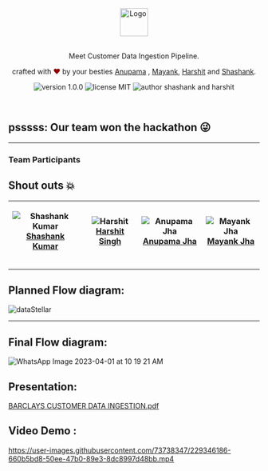 <div align="center">
  <img alt="Logo" src="https://user-images.githubusercontent.com/73738347/229346352-b23fb62e-274d-4d0c-a90b-47efb34c162d.png" height="56" />
</div>


<br>
<p align="center">
Meet Customer Data Ingestion Pipeline.
</p>
<p align="center">
crafted with <span style="color: #8b0000;">&hearts;</span> by your besties <a href="https://github.com/jhaanupama">Anupama</a> , <a href="https://github.com/mayank1611">Mayank</a>, <a href="https://github.com/whiletrueee">Harshit</a> and <a href="https://github.com/shawshankkumar">Shashank</a>.
</p>
<p align="center">
    <img src="https://img.shields.io/badge/version-1.0.0-yellowgreen" alt="version 1.0.0"/>
    <img src="https://img.shields.io/badge/license-MIT-brightgreen" alt="license MIT"/>
    <img src="https://img.shields.io/badge/author-shashank&harshit-orange" alt="author shashank and harshit"/>
</p>
<br>


## psssss: Our team won the hackathon 😜 

**************************

### Team Participants
 ## Shout outs 💥

| <p align="center">![Shashank Kumar](https://github.com/shawshankkumar.png?size=128)<br>[Shashank Kumar](https://github.com/shawshankkumar)</p> | <p align="center">![Harshit](https://github.com/whiletrueee.png?size=128)<br>[Harshit Singh](https://github.com/whiletrueee)</p> | <p align="center">![Anupama Jha](https://github.com/jhaanupama.png?size=128)<br>[Anupama Jha](https://www.linkedin.com/in/anupama-jha-523bb2207/)</p> | <p align="center">![Mayank Jha](https://github.com/mayank1611.png?size=128)<br>[Mayank Jha](https://www.linkedin.com/in/mayank1611/)</p> |
| -------------------------------------------------------------------------------------------------------------------------------- | ------------------------------------------------------------------------------------------------------------------------------------------------------ | ------------------------------------------------------------------------------------------------------------------------------------------------------ |  ------------------------------------------------------------------------------------------------------------------------------------------------------ | 


**************************

## Planned Flow diagram:

![dataStellar](https://user-images.githubusercontent.com/73738347/229346933-68070c6d-f443-445f-8a45-38049e167ff7.png)


**************************

## Final Flow diagram:

![WhatsApp Image 2023-04-01 at 10 19 21 AM](https://user-images.githubusercontent.com/74819565/229266716-fecb8552-9973-4253-87fb-9d9224c60ebb.jpeg)

## Presentation: 

[BARCLAYS CUSTOMER DATA INGESTION.pdf](https://github.com/shawshankkumar/barclays-cloud/files/11131759/BARCLAYS.CUSTOMER.DATA.INGESTION.pdf)

## Video Demo :

https://user-images.githubusercontent.com/73738347/229346186-660b5bd8-50ee-47b0-89e3-8dc8997d48bb.mp4
